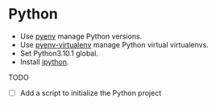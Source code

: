 # Python

- Use [pyenv](https://github.com/pyenv/pyenv) manage Python versions.
- Use [pyenv-virtualenv](https://github.com/pyenv/pyenv-virtualenv) manage Python virtual virtualenvs.
- Set Python3.10.1 global.
- Install [ipython](https://github.com/ipython/ipython).


TODO

- [ ] Add a script to initialize the Python project
